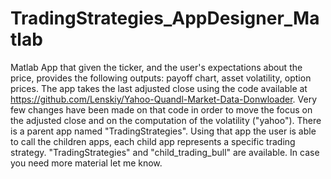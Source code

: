 # TradingStrategies_AppDesigner_Matlab
Matlab App that given the ticker, and the user's expectations about the price, provides the following outputs: payoff chart, asset volatility, option prices.
The app takes the last adjusted close using the code available at https://github.com/Lenskiy/Yahoo-Quandl-Market-Data-Donwloader. Very few changes have been made on that code  in order to move the focus on the adjusted close and on the computation of the volatility ("yahoo").
There is a parent app named "TradingStrategies". Using that app the user is able to call the children apps, each child app represents a specific trading strategy.
"TradingStrategies" and "child_trading_bull" are available. In case you need more material let me know.
